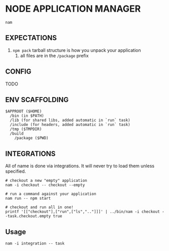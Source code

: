 # NODE APPLICATION MANAGER

`nam`

## EXPECTATIONS

1. `npm pack` tarball structure is how you unpack your application
   1. all files are in the `/package` prefix
   
## CONFIG

TODO

## ENV SCAFFOLDING

```
$APPROOT ($HOME)
  /bin (in $PATH)
  /lib (for shared libs, added automatic in `run` task)
  /include (for headers, added automatic in `run` task)
  /tmp ($TMPDIR)
  /build
    /package ($PWD)
```
   
## INTEGRATIONS

All of name is done via integrations.
It will never try to load them unless specified.

```
# checkout a new "empty" application
nam -i checkout -- checkout --empty
```

```
# run a command against your application
nam run -- npm start
```

```
# checkout and run all in one!
printf '[["checkout"],["run",["ls",".."]]]' | ../bin/nam -i checkout --task.checkout.empty true
```

## Usage

`nam -i integration -- task`